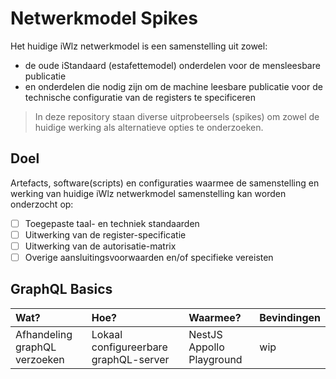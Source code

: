 # Netwerkmodel Spikes

Het huidige iWlz netwerkmodel is een samenstelling uit zowel:

- de oude iStandaard (estafettemodel) onderdelen voor de mensleesbare publicatie 
- en onderdelen die nodig zijn om de machine leesbare publicatie voor de technische configuratie van de registers te specificeren 

> In deze repository staan diverse uitprobeersels (spikes) om zowel de huidige werking als alternatieve opties te onderzoeken.

## Doel

Artefacts, software(scripts) en configuraties waarmee de samenstelling en werking van huidige iWlz netwerkmodel samenstelling kan worden onderzocht op:

- [ ] Toegepaste taal- en techniek standaarden
- [ ] Uitwerking van de register-specificatie
- [ ] Uitwerking van de autorisatie-matrix
- [ ] Overige aansluitingsvoorwaarden en/of specifieke vereisten

## GraphQL Basics

| Wat? | Hoe? | Waarmee? | Bevindingen |
|:-|:-|:-|:-|
| Afhandeling graphQL verzoeken | Lokaal configureerbare graphQL-server | NestJS Appollo Playground | wip |
